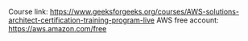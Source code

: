 Course link: https://www.geeksforgeeks.org/courses/AWS-solutions-architect-certification-training-program-live
AWS free account: https://aws.amazon.com/free

